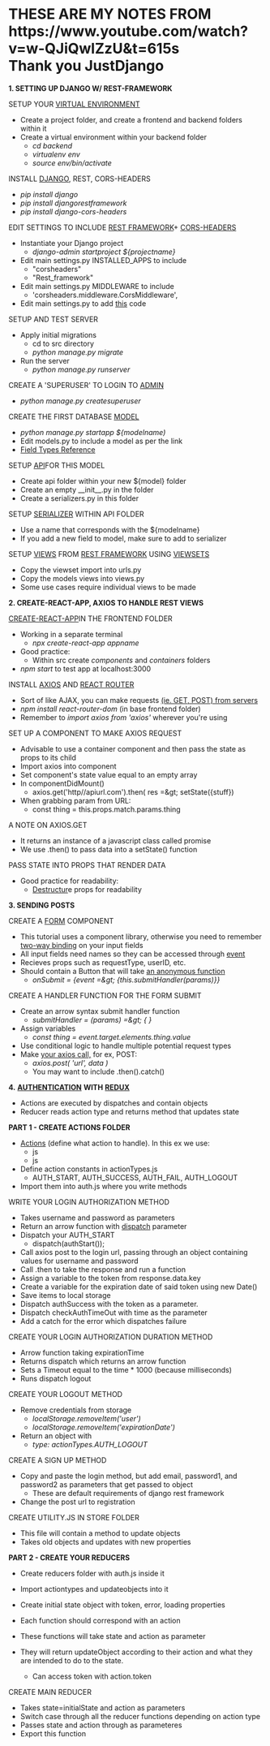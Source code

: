 <h1>THESE ARE MY NOTES FROM <br/>
  https://www.youtube.com/watch?v=w-QJiQwlZzU&t=615s <br/>
  Thank you JustDjango </h1>
  
  
**1. SETTING UP DJANGO W/ REST-FRAMEWORK**


SETUP YOUR [VIRTUAL ENVIRONMENT](https://realpython.com/python-virtual-environments-a-primer/)

- Create a project folder, and create a frontend and backend folders within it
- Create a virtual environment within your backend folder
  - _cd backend_
  - _virtualenv env_
  - _source env/bin/activate_

INSTALL [DJANGO](https://docs.djangoproject.com/en/2.1/), REST, CORS-HEADERS

- _pip install django_
- _pip install djangorestframework_
- _pip install django-cors-headers_

EDIT SETTINGS TO INCLUDE [REST FRAMEWORK](https://www.django-rest-framework.org/#installation)+ [CORS-HEADERS](https://pypi.org/project/django-cors-headers/)

- Instantiate your Django project
  - _django-admin startproject ${projectname}_
- Edit main settings.py INSTALLED\_APPS to include
  - &quot;corsheaders&quot;
  - &quot;Rest\_framework&quot;
- Edit main settings.py MIDDLEWARE to include
  - &#39;corsheaders.middleware.CorsMiddleware&#39;,
- Edit main settings.py to add [this](https://www.django-rest-framework.org/#example) code

SETUP AND TEST SERVER

- Apply initial migrations
  - cd to src directory
  - _python manage.py migrate_
- Run the server
  - _python manage.py runserver_

CREATE A &#39;SUPERUSER&#39; TO LOGIN TO [ADMIN](https://docs.djangoproject.com/en/2.1/ref/contrib/admin/)

- _python manage.py createsuperuser_

CREATE THE FIRST DATABASE [MODEL](https://docs.djangoproject.com/en/2.1/topics/db/models/)

- _python manage.py startapp ${modelname)_
- Edit models.py to include a model as per the link
- [Field Types Reference](https://docs.djangoproject.com/en/2.1/ref/models/fields/#field-types)

SETUP [API](https://www.django-rest-framework.org/#example)FOR THIS MODEL

- Create api folder within your new ${model} folder
- Create an empty \_\_init\_\_.py in the folder
- Create a serializers.py in this folder

SETUP [SERIALIZER](https://www.django-rest-framework.org/api-guide/serializers/) WITHIN API FOLDER

- Use a name that corresponds with the ${modelname}
- If you add a new field to model, make sure to add to serializer

SETUP [VIEWS](https://docs.djangoproject.com/en/2.1/topics/http/views/) FROM [REST FRAMEWORK](https://www.django-rest-framework.org/api-guide/generic-views/#generic-views) USING [VIEWSETS](https://www.django-rest-framework.org/api-guide/viewsets/)

- Copy the viewset import into urls.py
- Copy the models views into views.py
- Some use cases require individual views to be made



**2. CREATE-REACT-APP, AXIOS TO HANDLE REST VIEWS**



[CREATE-REACT-APP](https://github.com/facebook/create-react-app)IN THE FRONTEND FOLDER

- Working in a separate terminal
  - _npx create-react-app appname_
- Good practice:
  - Within src create _components_ and _containers_ folders
- _npm start_ to test app at localhost:3000

INSTALL [AXIOS](https://www.npmjs.com/package/axios) AND [REACT ROUTER](https://reacttraining.com/react-router/web/guides/philosophy)

- Sort of like AJAX, you can make requests [(ie. GET, POST) from servers](https://www.w3schools.com/tags/ref_httpmethods.asp)
- _npm install react-router-dom_ (in base frontend folder)
- Remember to _import axios from &#39;axios&#39;_ wherever you&#39;re using



SET UP A COMPONENT TO MAKE AXIOS REQUEST

- Advisable to use a container component and then pass the state as props to its child
- Import axios into component
- Set component&#39;s state value equal to an empty array
- In componentDidMount()
  - axios.get(&#39;http//apiurl.com&#39;).then( res =\&gt; setState({stuff})
- When grabbing param from URL:
  - const thing = this.props.match.params.thing

A NOTE ON AXIOS.GET

- It returns an instance of a javascript class called promise
- We use .then() to pass data into a setState() function

PASS STATE INTO PROPS THAT RENDER DATA

- Good practice for readability:
  - [Destructur](https://medium.freecodecamp.org/the-basics-of-destructuring-props-in-react-a196696f5477)e props for readability





**3. SENDING POSTS**

CREATE A [FORM](https://reactjs.org/docs/forms.html) COMPONENT

- This tutorial uses a component library, otherwise you need to remember [two-way binding](https://stackoverflow.com/a/42217730/11052358) on your input fields
- All input fields need names so they can be accessed through [event](https://developer.mozilla.org/en-US/docs/Web/API/Event)
- Recieves props such as requestType, userID, etc.
- Should contain a Button that will take [an anonymous function](https://tylermcginnis.com/arrow-functions/)
  - _onSubmit = {event =\&gt; {this.submitHandler(params)}}_

CREATE A HANDLER FUNCTION FOR THE FORM SUBMIT

- Create an arrow syntax submit handler function
  - _submitHandler = (params) =\&gt; { }_
- Assign variables
  - _const thing = event.target.elements.thing.value_
- Use conditional logic to handle multiple potential request types
- Make [your axios call,](https://alligator.io/react/axios-react/) for ex, POST:
  - _axios.post( &#39;url&#39;, data )_
  - You may want to include .then().catch()









**4.** [**AUTHENTICATION**](https://www.hackterms.com/authentication) **WITH** [**REDUX**](https://redux.js.org/)

- Actions are executed by dispatches and contain objects
- Reducer reads action type and returns method that updates state

**PART 1 - CREATE ACTIONS FOLDER**

- [Actions](https://redux.js.org/basics/actions#actionsjs) (define what action to handle). In this ex we use:
  - js
  - js
- Define action constants in actionTypes.js
  - AUTH\_START, AUTH\_SUCCESS, AUTH\_FAIL, AUTH\_LOGOUT
- Import them into auth.js where you write methods

WRITE YOUR LOGIN AUTHORIZATION METHOD

- Takes username and password as parameters
- Return an arrow function with [dispatch](https://redux.js.org/basics/actions) parameter
- Dispatch your AUTH\_START
  - dispatch(authStart());
- Call axios post to the login url, passing through an object containing values for username and password
- Call .then to take the response and run a function
- Assign a variable to the token from response.data.key
- Create a variable for the expiration date of said token using new Date()
- Save items to local storage
- Dispatch authSuccess with the token as a parameter.
- Dispatch checkAuthTimeOut with time as the parameter
- Add a catch for the error which dispatches failure

CREATE YOUR LOGIN AUTHORIZATION DURATION METHOD

- Arrow function taking expirationTime
- Returns dispatch which returns an arrow function
- Sets a Timeout equal to the time \* 1000 (because milliseconds)
- Runs dispatch logout

CREATE YOUR LOGOUT METHOD

- Remove credentials from storage
  - _localStorage.removeItem(&#39;user&#39;)_
  - _localStorage.removeItem(&#39;expirationDate&#39;)_
- Return an object with
  - _type: actionTypes.AUTH\_LOGOUT_

CREATE A SIGN UP METHOD

- Copy and paste the login method, but add email, password1, and password2 as parameters that get passed to object
  - These are default requirements of django rest framework
- Change the post url to registration

CREATE UTILITY.JS IN STORE FOLDER

- This file will contain a method to update objects
- Takes old objects and updates with new properties

**PART 2 - CREATE YOUR REDUCERS**

-  Create reducers folder with auth.js inside it
-  Import actiontypes and updateobjects into it
-  Create initial state object with token, error, loading properties

- Each function should correspond with an action
- These functions will take state and action as parameter
- They will return updateObject according to their action and what they are intended to do to the state.
  - Can access token with action.token

CREATE MAIN REDUCER

- Takes state=initialState and action as parameters
- Switch case through all the reducer functions depending on action type
- Passes state and action through as parameteres
- Export this function

